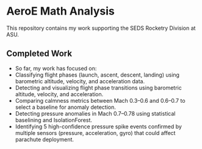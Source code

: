 # AeroE Math Analysis

This repository contains my work supporting the SEDS Rocketry Division at ASU.  

## Completed Work

- So far, my work has focused on:
- Classifying flight phases (launch, ascent, descent, landing) using barometric altitude, velocity, and acceleration data.
- Detecting and visualizing flight phase transitions using barometric altitude, velocity, and acceleration.
- Comparing calmness metrics between Mach 0.3–0.6 and 0.6–0.7 to select a baseline for anomaly detection.
- Detecting pressure anomalies in Mach 0.7–0.78 using statistical baselining and IsolationForest.
- Identifying 5 high-confidence pressure spike events confirmed by multiple sensors (pressure, acceleration, gyro) that could affect parachute deployment.


